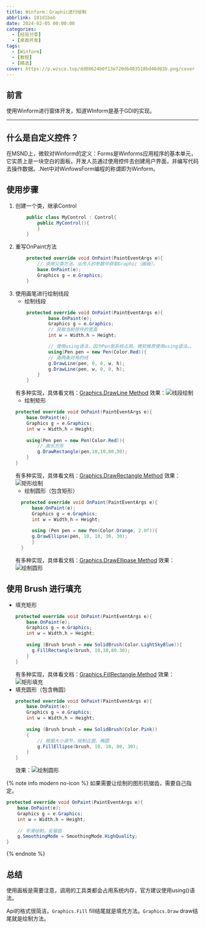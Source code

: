 ```yaml
---
title: Winform：Graphic进行绘制
abbrlink: 101d1beb
date: 2024-02-05 00:00:00
categories:
  - [经验分享]
  - [桌面开发]
tags:
  - [Winform]
  - [教程]
  - [精选]
cover: https://p.wzsco.top/dd08624b0f13e720db403518bd46d03b.png/cover
---
```


## 前言

使用Winform进行窗体开发，知道WInform是基于GDI的实现。

---

## 什么是自定义控件？

在MSND上，微软对Winform的定义：Forms是Winforms应用程序的基本单元，它实质上是一块空白的面板，开发人员通过使用控件去创建用户界面，并编写代码去操作数据。.Net中对WinfowsForm编程的称谓即为Winform。



## 使用步骤

1. 创建一个类，继承Control
    ```csharp
        public class MyControl : Control{
            public MyControl(){
            }
        }
    ```
2. 重写OnPaint方法
    ```csharp
        protected override void OnPaint(PaintEventArgs e){
            // 调用父类方法。从传入的参数中获取Graphic（画板）。
            base.OnPaint(e);
            Graphics g = e.Graphics;
        }
    ```
3. 使用画笔进行绘制线段
    - 绘制线段
    ```csharp
        protected override void OnPaint(PaintEventArgs e){
                base.OnPaint(e);
                Graphics g = e.Graphics;
                // 获取当前控件的宽高
                int w = Width,h = Height;
    
                // 使用using语法，因为Pen是系统占用。微软推荐使用using语法。。
                using(Pen pen = new Pen(Color.Red)){
                // 画两条对角的线
                g.DrawLine(pen, 0, 0, w, h);
                g.DrawLine(pen, w, 0, 0, h);
            }
        }
    ```
    有多种实现，具体看文档：[Graphics.DrawLine Method](https://learn.microsoft.com/en-us/dotnet/api/system.drawing.graphics.drawline?view=dotnet-plat-ext-6.0)
    效果：![线段绘制](https://p.wzsco.top/536e87be2fc34cf88037b071364eb139.png/blogimg)
    - 绘制矩形
    ```csharp
    protected override void OnPaint(PaintEventArgs e){
        base.OnPaint(e);
        Graphics g = e.Graphics;
        int w = Width,h = Height;
            
        using(Pen pen = new Pen(Color.Red)){
            // 画长方形
            g.DrawRectangle(pen,10,10,80,30);
        }
    }
    ```
    有多种实现，具体看文档：[Graphics.DrawRectangle Method](https://learn.microsoft.com/en-us/dotnet/api/system.drawing.graphics.drawrectangle?view=dotnet-plat-ext-6.0)
    效果：![矩形绘制](https://p.wzsco.top/a94be700abc18a24384863fdda9fae65.png/blogimg)
    - 绘制圆形（包含矩形）
    ```csharp
      protected override void OnPaint(PaintEventArgs e){
          base.OnPaint(e);
          Graphics g = e.Graphics;
          int w = Width,h = Height;
            
          using (Pen pen = new Pen(Color.Orange, 2.0f)){
          g.DrawEllipse(pen, 10, 10, 30, 30);
          }
      }
    ```
    有多种实现，具体看文档：[Graphics.DrawEllipase Method](https://learn.microsoft.com/en-us/dotnet/api/system.drawing.graphics.drawellipse?view=dotnet-plat-ext-6.0)
    效果：![绘制圆形](https://p.wzsco.top/887e55d7261ed27ffa52dbb6b0464f06.png/blogimg)

## 使用 Brush 进行填充

- 填充矩形
    ```csharp
    protected override void OnPaint(PaintEventArgs e){
        base.OnPaint(e);
        Graphics g = e.Graphics;
        int w = Width,h = Height;
        
        using (Brush brush = new SolidBrush(Color.LightSkyBlue)){
          g.FillRectangle(brush, 10,10,80.30);
        }
    }
    ```
    有多种实现，具体看文档：[Graphics.FillRectangle Method](https://learn.microsoft.com/en-us/dotnet/api/system.drawing.graphics.fillrectangle?view=dotnet-plat-ext-6.0)
    效果：![矩形填充](https://p.wzsco.top/c94faeda053370bb71455fa23f003b25.png/blogimg)
- 填充圆形（包含椭圆）
    ```csharp
    protected override void OnPaint(PaintEventArgs e){
        base.OnPaint(e);
        Graphics g = e.Graphics;
        int w = Width,h = Height;
        
        using (Brush brush = new SolidBrush(Color.Pink))
        {
            // 根据大小调节，绘制正圆、椭圆
            g.FillEllipse(brush, 10, 10, 80, 30);
        }
    }
    ```
    效果：![绘制圆形](https://p.wzsco.top/1cb87f6a57d3fb959ddd89f019f7d29f.png/blogimg)
    
{% note info modern no-icon %}
如果需要让绘制的图形抗锯齿，需要自己指定。
```csharp
protected override void OnPaint(PaintEventArgs e){
    base.OnPaint(e);
    Graphics g = e.Graphics;
    int w = Width,h = Height;
        
    // 平滑绘制，反锯齿
    g.SmoothingMode = SmoothingMode.HighQuality;
}
```
{% endnote %}

## 总结

使用画板是需要注意，调用的工具类都会占用系统内存，官方建议使用using()语法。

Api的格式很简洁，`Graphics.Fill` fill结尾就是填充方法。`Graphics.Draw` draw结尾就是绘制方法。